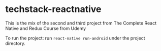 # techstack-reactnative
This is the mix of the second and third project from The Complete React Native and Redux Course from Udemy

To run the project:
run `react-native run-android` under the project directory.
